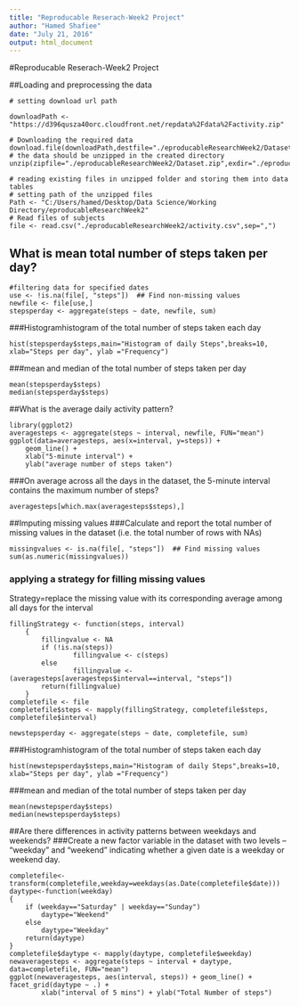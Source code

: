 ```yaml
---
title: "Reproducable Reserach-Week2 Project"
author: "Hamed Shafiee"
date: "July 21, 2016"
output: html_document
---
```

#Reproducable Reserach-Week2 Project

##Loading and preprocessing the data

```{r}
# setting download url path

downloadPath <- "https://d396qusza40orc.cloudfront.net/repdata%2Fdata%2Factivity.zip"

# Downloading the required data
download.file(downloadPath,destfile="./eproducableResearchWeek2/Dataset.zip")
# the data should be unzipped in the created directory
unzip(zipfile="./eproducableResearchWeek2/Dataset.zip",exdir="./eproducableResearchWeek2")

# reading existing files in unzipped folder and storing them into data tables
# setting path of the unzipped files
Path <- "C:/Users/hamed/Desktop/Data Science/Working Directory/eproducableResearchWeek2"
# Read files of subjects
file <- read.csv("./eproducableResearchWeek2/activity.csv",sep=",")
```
## What is mean total number of steps taken per day?
```{r}
#filtering data for specified dates
use <- !is.na(file[, "steps"])  ## Find non-missing values
newfile <- file[use,]
stepsperday <- aggregate(steps ~ date, newfile, sum)
```
###Histogramhistogram of the total number of steps taken each day

```{r}
hist(stepsperday$steps,main="Histogram of daily Steps",breaks=10, xlab="Steps per day", ylab ="Frequency")
```

###mean and median of the total number of steps taken per day
```{r}
mean(stepsperday$steps)
median(stepsperday$steps)
```

##What is the average daily activity pattern?
```{r}
library(ggplot2)
averagesteps <- aggregate(steps ~ interval, newfile, FUN="mean")
ggplot(data=averagesteps, aes(x=interval, y=steps)) +
    geom_line() +
    xlab("5-minute interval") +
    ylab("average number of steps taken")
```

###On average across all the days in the dataset, the 5-minute interval contains the maximum number of steps?
```{r}
averagesteps[which.max(averagesteps$steps),]
```

##Imputing missing values
###Calculate and report the total number of missing values in the dataset (i.e. the total number of rows with NAs)
```{r}
missingvalues <- is.na(file[, "steps"])  ## Find missing values
sum(as.numeric(missingvalues))
```
### applying a strategy for filling missing values
Strategy=replace the missing value with its corresponding average among all days for the interval
```{r}
fillingStrategy <- function(steps, interval) 
    {
        fillingvalue <- NA
        if (!is.na(steps))
                fillingvalue <- c(steps)
        else
                fillingvalue <- (averagesteps[averagesteps$interval==interval, "steps"])
        return(fillingvalue)
    }
completefile <- file
completefile$steps <- mapply(fillingStrategy, completefile$steps, completefile$interval)

newstepsperday <- aggregate(steps ~ date, completefile, sum)
```
###Histogramhistogram of the total number of steps taken each day

```{r}
hist(newstepsperday$steps,main="Histogram of daily Steps",breaks=10, xlab="Steps per day", ylab ="Frequency")
```

###mean and median of the total number of steps taken per day
```{r}
mean(newstepsperday$steps)
median(newstepsperday$steps)
```

##Are there differences in activity patterns between weekdays and weekends?
###Create a new factor variable in the dataset with two levels – “weekday” and “weekend” indicating whether a given date is a weekday or weekend day.
```{r}
completefile<-transform(completefile,weekday=weekdays(as.Date(completefile$date)))
daytype<-function(weekday)
{
    if (weekday=="Saturday" | weekday=="Sunday")
        daytype="Weekend"
    else
        daytype="Weekday"
    return(daytype)
}
completefile$daytype <- mapply(daytype, completefile$weekday)
newaveragesteps <- aggregate(steps ~ interval + daytype, data=completefile, FUN="mean")
ggplot(newaveragesteps, aes(interval, steps)) + geom_line() + facet_grid(daytype ~ .) +
        xlab("interval of 5 mins") + ylab("Total Number of steps")
```
